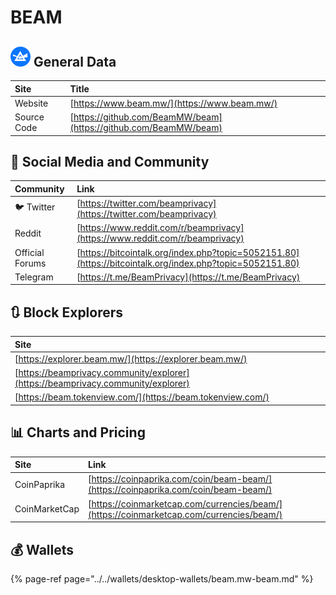 # BEAM

## ![](../../.gitbook/assets/beam.png) General Data

| Site | Title |
| :--- | :--- |
| Website | [https://www.beam.mw/](https://www.beam.mw/) |
| Source Code | [https://github.com/BeamMW/beam](https://github.com/BeamMW/beam) |

## 🙋 Social Media and Community

| Community | Link |
| :--- | :--- |
| 🐦 Twitter | [https://twitter.com/beamprivacy](https://twitter.com/beamprivacy) |
| Reddit | [https://www.reddit.com/r/beamprivacy](https://www.reddit.com/r/beamprivacy) |
| Official Forums | [https://bitcointalk.org/index.php?topic=5052151.80](https://bitcointalk.org/index.php?topic=5052151.80) |
| Telegram | [https://t.me/BeamPrivacy](https://t.me/BeamPrivacy) |

## 🔃 Block Explorers

| Site |
| :--- |
| [https://explorer.beam.mw/](https://explorer.beam.mw/) |
| [https://beamprivacy.community/explorer](https://beamprivacy.community/explorer) |
| [https://beam.tokenview.com/](https://beam.tokenview.com/) |

## 📊 Charts and Pricing

| Site | Link |
| :--- | :--- |
| CoinPaprika | [https://coinpaprika.com/coin/beam-beam/](https://coinpaprika.com/coin/beam-beam/) |
| CoinMarketCap | [https://coinmarketcap.com/currencies/beam/](https://coinmarketcap.com/currencies/beam/) |

## 💰 Wallets

{% page-ref page="../../wallets/desktop-wallets/beam.mw-beam.md" %}

